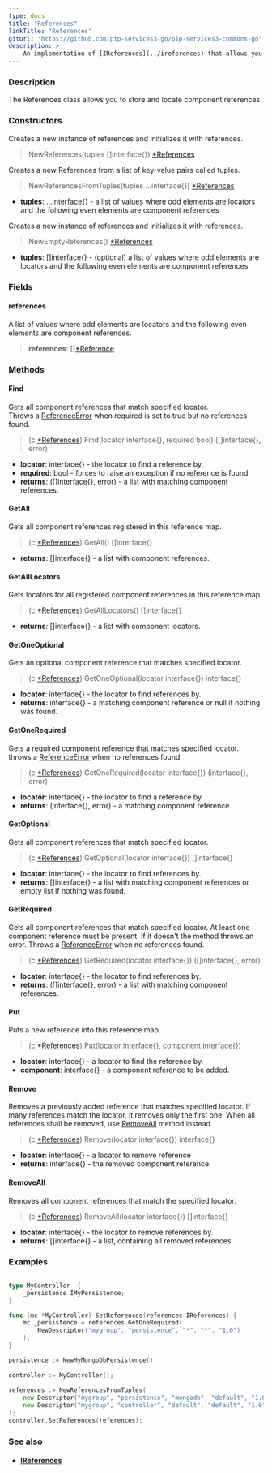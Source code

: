 ```yaml
---
type: docs
title: "References"
linkTitle: "References"
gitUrl: "https://github.com/pip-services3-go/pip-services3-commons-go"
description: >
    An implementation of [IReferences](../ireferences) that allows you to store and locate component references.
---
```


### Description

The References class allows you to store and locate component references.

### Constructors
Creates a new instance of references and initializes it with references.

> NewReferences(tuples []interface{}) [*References]()


Creates a new References from a list of key-value pairs called tuples.

> NewReferencesFromTuples(tuples ...interface{}) [*References]()

- **tuples**: ...interface{} - a list of values where odd elements are locators and the following even elements are component references


Creates a new instance of references and initializes it with references.

> NewEmptyReferences() [*References]()

- **tuples**: []interface{} - (optional) a list of values where odd elements are locators and the following even elements are component references

### Fields
<span class="hide-title-link">

#### references
 A list of values where odd elements are locators and the following even elements are component references.
> **references**: [][*Reference](../reference)

</span>

### Methods

#### Find
Gets all component references that match specified locator.  
Throws a [ReferenceError](../reference_error) when required is set to true but no references found.

> (c [*References]()) Find(locator interface{}, required bool) ([]interface{}, error)

- **locator**: interface{} - the locator to find a reference by.
- **required**: bool - forces to raise an exception if no reference is found.
- **returns**: ([]interface{}, error) - a list with matching component references.

#### GetAll
Gets all component references registered in this reference map.

> (c [*References]()) GetAll() []interface{}

- **returns**: []interface{} - a list with component references.

#### GetAllLocators
Gets locators for all registered component references in this reference map.

> (c [*References]()) GetAllLocators() []interface{}

- **returns**: []interface{} - a list with component locators.

#### GetOneOptional
Gets an optional component reference that matches specified locator.

> (c [*References]()) GetOneOptional(locator interface{}) interface{}

- **locator**: interface{} - the locator to find references by.
- **returns**: interface{} - a matching component reference or null if nothing was found.

#### GetOneRequired
Gets a required component reference that matches specified locator.  
throws a [ReferenceError](../reference_error) when no references found.

> (c [*References]()) GetOneRequired(locator interface{}) (interface{}, error)

- **locator**: interface{} - the locator to find a reference by.	 
- **returns**: (interface{}, error) - a matching component reference.

#### GetOptional
Gets all component references that match specified locator.

> (c [*References]()) GetOptional(locator interface{}) []interface{}

- **locator**: interface{} - the locator to find references by.	 
- **returns**: []interface{} - a list with matching component references or empty list if nothing was found.

#### GetRequired
Gets all component references that match specified locator.
At least one component reference must be present.
If it doesn't the method throws an error.
Throws a [ReferenceError](../reference_error) when no references found.

> (c [*References]()) GetRequired(locator interface{}) ([]interface{}, error)

- **locator**: interface{} - the locator to find references by.
- **returns**: ([]interface{}, error) - a list with matching component references.

#### Put
Puts a new reference into this reference map.

> (c [*References]()) Put(locator interface{}, component interface{})

- **locator**: interface{} - a locator to find the reference by.
- **component**: interface{} - a component reference to be added.


#### Remove
Removes a previously added reference that matches specified locator.
If many references match the locator, it removes only the first one.
When all references shall be removed, use [RemoveAll](#removeall) method instead.

> (c [*References]()) Remove(locator interface{}) interface{}

- **locator**: interface{} - a locator to remove reference
- **returns**: interface{} - the removed component reference.

#### RemoveAll
Removes all component references that match the specified locator. 

> (c [*References]()) RemoveAll(locator interface{}) []interface{}

- **locator**: interface{} - the locator to remove references by.
- **returns**: []interface{} - a list, containing all removed references.


### Examples

```go

type MyController  {
	_persistence IMyPersistence;
}

func (mc *MyController) SetReferences(references IReferences) {
    mc._persistence = references.GetOneRequired(
        NewDescriptor("mygroup", "persistence", "*", "*", "1.0")
    );
}

persistence := NewMyMongoDbPersistence();
 
controller := MyController();
 
references := NewReferencesFromTuples(
    new Descriptor("mygroup", "persistence", "mongodb", "default", "1.0"), persistence,
    new Descriptor("mygroup", "controller", "default", "default", "1.0"), controller
);
controller.SetReferences(references);

```

### See also
- #### [IReferences](../ireferences)
